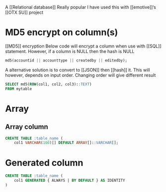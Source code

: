 A [[Relational database]] 
Really popular
I have used this with [[emotive]]‘s [[OTX SU]] project

# MD5 encrypt on column(s)
[[MD5]] encryption
Below code will encrypt a column when use with [[SQL]] statement. However, if a column is NULL then the hash is NULL
```sql
md5(accountid || accounttype || createdby || editedby);
```

A alternative solution is to convert to [[JSON]] then [[hash]] it. This will however, depends on input order. Changing order will give different result
```sql
SELECT md5(ROW(col1, col2, col3)::TEXT)
FROM mytable
```

# Array

## Array column

```sql
CREATE TABLE :table_name (
	col1 VARCHAR(100)[] DEFAULT ARRAY[]::VARCHAR[];
```

# Generated column

```sql
CREATE TABLE :table_name (
	col1 GENERATED { ALWAYS | BY DEFAULT } AS IDENTITY
)
```

